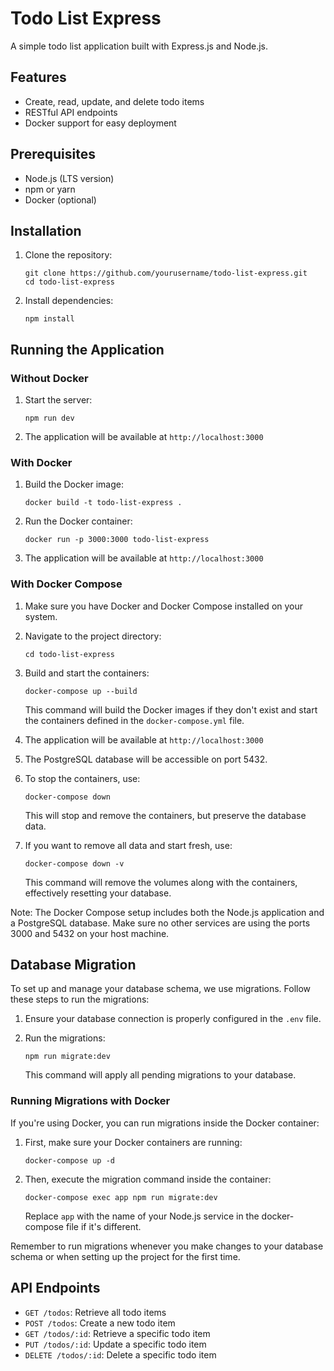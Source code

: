 # Todo List Express

A simple todo list application built with Express.js and Node.js.

## Features

- Create, read, update, and delete todo items
- RESTful API endpoints
- Docker support for easy deployment

## Prerequisites

- Node.js (LTS version)
- npm or yarn
- Docker (optional)

## Installation

1. Clone the repository:
   ```
   git clone https://github.com/yourusername/todo-list-express.git
   cd todo-list-express
   ```

2. Install dependencies:
   ```
   npm install
   ```


## Running the Application

### Without Docker

1. Start the server:
   ```
   npm run dev
   ```

2. The application will be available at `http://localhost:3000`

### With Docker


1. Build the Docker image:
   ```
   docker build -t todo-list-express .
   ```

2. Run the Docker container:
   ```
   docker run -p 3000:3000 todo-list-express
   ```

3. The application will be available at `http://localhost:3000`


### With Docker Compose

1. Make sure you have Docker and Docker Compose installed on your system.

2. Navigate to the project directory:
   ```
   cd todo-list-express
   ```

3. Build and start the containers:
   ```
   docker-compose up --build
   ```

   This command will build the Docker images if they don't exist and start the containers defined in the `docker-compose.yml` file.

4. The application will be available at `http://localhost:3000`

5. The PostgreSQL database will be accessible on port 5432.

6. To stop the containers, use:
   ```
   docker-compose down
   ```

   This will stop and remove the containers, but preserve the database data.

7. If you want to remove all data and start fresh, use:
   ```
   docker-compose down -v
   ```

   This command will remove the volumes along with the containers, effectively resetting your database.

Note: The Docker Compose setup includes both the Node.js application and a PostgreSQL database. Make sure no other services are using the ports 3000 and 5432 on your host machine.

## Database Migration

To set up and manage your database schema, we use migrations. Follow these steps to run the migrations:

1. Ensure your database connection is properly configured in the `.env` file.

2. Run the migrations:
   ```
   npm run migrate:dev
   ```

   This command will apply all pending migrations to your database.



### Running Migrations with Docker

If you're using Docker, you can run migrations inside the Docker container:

1. First, make sure your Docker containers are running:
   ```
   docker-compose up -d
   ```

2. Then, execute the migration command inside the container:
   ```
   docker-compose exec app npm run migrate:dev
   ```

   Replace `app` with the name of your Node.js service in the docker-compose file if it's different.

Remember to run migrations whenever you make changes to your database schema or when setting up the project for the first time.

## API Endpoints

- `GET /todos`: Retrieve all todo items
- `POST /todos`: Create a new todo item
- `GET /todos/:id`: Retrieve a specific todo item
- `PUT /todos/:id`: Update a specific todo item
- `DELETE /todos/:id`: Delete a specific todo item